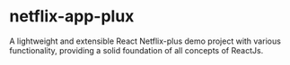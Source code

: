 # netflix-app-plux
 A lightweight and extensible React Netflix-plus demo project with various functionality, providing a solid foundation of all concepts of ReactJs.
